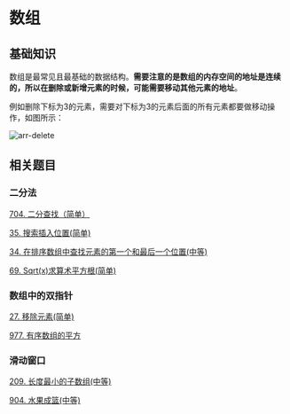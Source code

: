 # 数组

## 基础知识

数组是最常见且最基础的数据结构。**需要注意的是数组的内存空间的地址是连续的，所以在删除或新增元素的时候，可能需要移动其他元素的地址**。

例如删除下标为3的元素，需要对下标为3的元素后面的所有元素都要做移动操作，如图所示：

![arr-delete](https://raw.githubusercontent.com/kerwin-ly/Blog/master/assets/imgs/data-structure/arr-delete.png)

## 相关题目

### 二分法

[704. 二分查找（简单）](https://github.com/kerwin-ly/Blog/blob/master/algorithm/array/704.%E4%BA%8C%E5%88%86%E6%9F%A5%E6%89%BE(%E7%AE%80%E5%8D%95).md)

[35. 搜索插入位置(简单)](https://github.com/kerwin-ly/Blog/blob/master/algorithm/array/35.%E6%90%9C%E7%B4%A2%E6%8F%92%E5%85%A5%E4%BD%8D%E7%BD%AE(%E7%AE%80%E5%8D%95).md)

[34. 在排序数组中查找元素的第一个和最后一个位置(中等)](https://github.com/kerwin-ly/Blog/blob/master/algorithm/array/34.%20%E5%9C%A8%E6%8E%92%E5%BA%8F%E6%95%B0%E7%BB%84%E4%B8%AD%E6%9F%A5%E6%89%BE%E5%85%83%E7%B4%A0%E7%9A%84%E7%AC%AC%E4%B8%80%E4%B8%AA%E5%92%8C%E6%9C%80%E5%90%8E%E4%B8%80%E4%B8%AA%E4%BD%8D%E7%BD%AE(%E4%B8%AD%E7%AD%89).md)

[69. Sqrt(x)求算术平方根(简单)](https://github.com/kerwin-ly/Blog/blob/master/algorithm/array/69.%20%E6%B1%82%E7%AE%97%E6%9C%AF%E5%B9%B3%E6%96%B9%E6%A0%B9(%E7%AE%80%E5%8D%95).md)

### 数组中的双指针

[27. 移除元素(简单)]()

[977. 有序数组的平方]()

### 滑动窗口

[209. 长度最小的子数组(中等)]()

[904. 水果成篮(中等)]()